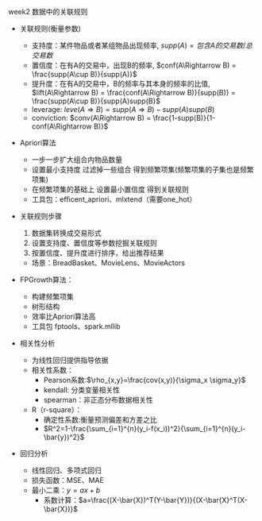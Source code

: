week2 数据中的关联规则
- 关联规则(衡量参数)
    - 支持度：某件物品或者某组物品出现频率, $supp(A) = 包含A的交易数/总交易数$
    - 置信度：在有A的交易中，出现B的频率, $conf(A\Rightarrow B) = \frac{supp(A\cup B)}{supp(A)}$ 
    - 提升度：在有A的交易中，B的频率与其本身的频率的比值, $lift(A\Rightarrow B) = \frac{conf(A\Rightarrow B)}{supp(B)} = \frac{supp(A\cup B)}{supp(A)supp(B}$
    - leverage: $leve(A\Rightarrow B) = supp(A\Rightarrow B) - supp(A)supp(B)$
    - conviction: $conv(A\Rightarrow B) = \frac{1-supp(B)}{1-conf(A\Rightarrow B)}$


- Apriori算法
    - 一步一步扩大组合内物品数量
    - 设置最小支持度 过滤掉一些组合 得到频繁项集(频繁项集的子集也是频繁项集)
    - 在频繁项集的基础上 设置最小置信度 得到关联规则
    - 工具包：efficent_apriori、mlxtend（需要one_hot）
   
   
- 关联规则步骤
    1. 数据集转换成交易形式
    2. 设置支持度、置信度等参数挖掘关联规则
    3. 按置信度、提升度进行排序，给出推荐结果
    - 场景：BreadBasket、MovieLens、MovieActors


- FPGrowth算法：
    - 构建频繁项集
    - 树形结构
    - 效率比Apriori算法高
    - 工具包 fptools、spark.mllib
    
    
- 相关性分析
    - 为线性回归提供指导依据
    - 相关性系数：
      - Pearson系数:$\rho_{x,y}=\frac{cov(x,y)}{\sigma_x \sigma_y}$
      - kendall: 分类变量相关性
      - spearman：非正态分布数据相关性
    - R（r-square）： 
      - 确定性系数:衡量预测偏差和方差之比
      - $R^2=1-\frac{\sum_{i=1}^{n}(y_i-f(x_i))^2}{\sum_{i=1}^{n}(y_i-\bar{y})^2}$


- 回归分析
  - 线性回归、多项式回归
  - 损失函数：MSE、MAE
  - 最小二乘：$y=ax+b$
    - 系数计算：$a=\frac{(X-\bar{X})^T(Y-\bar{Y})}{(X-\bar{X}^T(X-\bar{X})}$